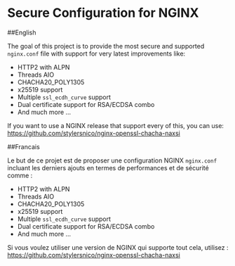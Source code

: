 # Secure Configuration for NGINX

##English

The goal of this project is to provide the most secure and supported <code>nginx.conf</code> file with support for very latest improvements like:

* HTTP2 with ALPN
* Threads AIO
* CHACHA20_POLY1305
* x25519 support
* Multiple <code>ssl_ecdh_curve</code> support
* Dual certificate support for RSA/ECDSA combo
* And much more ...

If you want to use a NGINX release that support every of this, you can use: https://github.com/stylersnico/nginx-openssl-chacha-naxsi

##Francais

Le but de ce projet est de proposer une configuration NGINX <code>nginx.conf</code> incluant les derniers ajouts en termes de performances et de sécurité comme :

* HTTP2 with ALPN
* Threads AIO
* CHACHA20_POLY1305
* x25519 support
* Multiple <code>ssl_ecdh_curve</code> support
* Dual certificate support for RSA/ECDSA combo
* And much more ...

Si vous voulez utiliser une version de NGINX qui supporte tout cela, utilisez : https://github.com/stylersnico/nginx-openssl-chacha-naxsi
